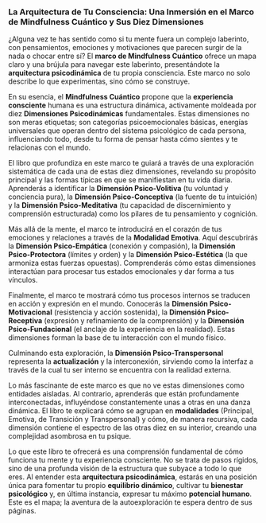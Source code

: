 ### La Arquitectura de Tu Consciencia: Una Inmersión en el Marco de Mindfulness Cuántico y Sus Diez Dimensiones
¿Alguna vez te has sentido como si tu mente fuera un complejo laberinto, con pensamientos, emociones y motivaciones que parecen surgir de la nada o chocar entre sí? El **marco de Mindfulness Cuántico** ofrece un mapa claro y una brújula para navegar este laberinto, presentándote la **arquitectura psicodinámica** de tu propia consciencia. Este marco no solo describe lo que experimentas, sino cómo se construye.

En su esencia, el **Mindfulness Cuántico** propone que la **experiencia consciente** humana es una estructura dinámica, activamente moldeada por diez **Dimensiones Psicodinámicas** fundamentales. Estas dimensiones no son meras etiquetas; son categorías psicoemocionales básicas, energías universales que operan dentro del sistema psicológico de cada persona, influenciando todo, desde tu forma de pensar hasta cómo sientes y te relacionas con el mundo.

El libro que profundiza en este marco te guiará a través de una exploración sistemática de cada una de estas diez dimensiones, revelando su propósito principal y las formas típicas en que se manifiestan en tu vida diaria. Aprenderás a identificar la **Dimensión Psico-Volitiva** (tu voluntad y conciencia pura), la **Dimensión Psico-Conceptiva** (la fuente de tu intuición) y la **Dimensión Psico-Meditativa** (tu capacidad de discernimiento y comprensión estructurada) como los pilares de tu pensamiento y cognición.

Más allá de la mente, el marco te introducirá en el corazón de tus emociones y relaciones a través de la **Modalidad Emotiva**. Aquí descubrirás la **Dimensión Psico-Empática** (conexión y compasión), la **Dimensión Psico-Protectora** (límites y orden) y la **Dimensión Psico-Estética** (la que armoniza estas fuerzas opuestas). Comprenderás cómo estas dimensiones interactúan para procesar tus estados emocionales y dar forma a tus vínculos.

Finalmente, el marco te mostrará cómo tus procesos internos se traducen en acción y expresión en el mundo. Conocerás la **Dimensión Psico-Motivacional** (resistencia y acción sostenida), la **Dimensión Psico-Receptiva** (expresión y refinamiento de la comprensión) y la **Dimensión Psico-Fundacional** (el anclaje de la experiencia en la realidad). Estas dimensiones forman la base de tu interacción con el mundo físico.

Culminando esta exploración, la **Dimensión Psico-Transpersonal** representa la **actualización** y la interconexión, sirviendo como la interfaz a través de la cual tu ser interno se encuentra con la realidad externa.

Lo más fascinante de este marco es que no ve estas dimensiones como entidades aisladas. Al contrario, aprenderás que están profundamente interconectadas, influyéndose constantemente unas a otras en una danza dinámica. El libro te explicará cómo se agrupan en **modalidades** (Principal, Emotiva, de Transición y Transpersonal) y cómo, de manera recursiva, cada dimensión contiene el espectro de las otras diez en su interior, creando una complejidad asombrosa en tu psique.

Lo que este libro te ofrecerá es una comprensión fundamental de cómo funciona tu mente y tu experiencia consciente. No se trata de pasos rígidos, sino de una profunda visión de la estructura que subyace a todo lo que eres. Al entender esta **arquitectura psicodinámica**, estarás en una posición única para fomentar tu propio **equilibrio dinámico**, cultivar tu **bienestar psicológico** y, en última instancia, expresar tu máximo **potencial humano**. Este es el mapa; la aventura de la autoexploración te espera dentro de sus páginas.